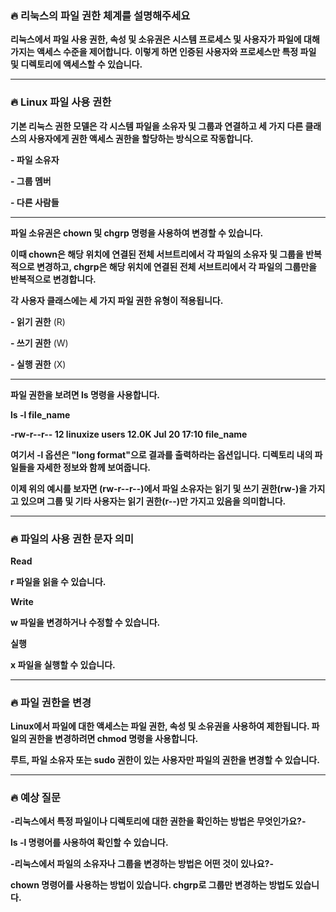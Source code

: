 ### **🔥 리눅스의 파일 권한 체계를 설명해주세요**

**리눅스에서 파일 사용 권한, 속성 및 소유권은 시스템 프로세스 및 사용자가 파일에 대해 가지는 액세스 수준을 제어합니다.**
**이렇게 하면 인증된 사용자와 프로세스만 특정 파일 및 디렉토리에 액세스할 수 있습니다.**

---

### **🔥 Linux 파일 사용 권한**

**기본 리눅스 권한 모델은 각 시스템 파일을 소유자 및 그룹과 연결하고 세 가지 다른 클래스의 사용자에게 권한 액세스 권한을 할당하는 방식으로 작동합니다.**

**- 파일 소유자**

**- 그룹 멤버**

**- 다른 사람들**

---

**파일 소유권은 chown 및 chgrp 명령을 사용하여 변경할 수 있습니다.**

**이때 chown은 해당 위치에 연결된 전체 서브트리에서 각 파일의 소유자 및 그룹을 반복적으로 변경하고, chgrp은 해당 위치에 연결된 전체 서브트리에서 각 파일의 그룹만을 반복적으로 변경합니다.**

**각 사용자 클래스에는 세 가지 파일 권한 유형이 적용됩니다.**

**- 읽기 권한** (R)

**- 쓰기 권한** (W)

**- 실행 권한** (X)

---

**파일 권한을 보려면 ls 명령을 사용합니다.**

**ls -l file_name**

**-rw-r--r-- 12 linuxize users 12.0K Jul 20 17:10 file_name**

**여기서 -l 옵션은 "long format"으로 결과를 출력하라는 옵션입니다. 디렉토리 내의 파일들을 자세한 정보와 함께 보여줍니다.**

**이제 위의 예시를 보자면 (rw-r--r--)에서 파일 소유자는 읽기 및 쓰기 권한(rw-)을 가지고 있으며 그룹 및 기타 사용자는 읽기 권한(r--)만 가지고 있음을 의미합니다.**

---

### **🔥 파일의 사용 권한 문자 의미**

**Read**

**r 파일을 읽을 수 있습니다.**

**Write**

**w 파일을 변경하거나 수정할 수 있습니다.**

**실행**

**x 파일을 실행할 수 있습니다.**

---

### **🔥 파일 권한을 변경**

**Linux에서 파일에 대한 액세스는 파일 권한, 속성 및 소유권을 사용하여 제한됩니다. 파일의 권한을 변경하려면 chmod 명령을 사용합니다.**

**루트, 파일 소유자 또는 sudo 권한이 있는 사용자만 파일의 권한을 변경할 수 있습니다.**

---

### **🔥 예상 질문**

**-리눅스에서 특정 파일이나 디렉토리에 대한 권한을 확인하는 방법은 무엇인가요?-**

**ls -l 명령어를 사용하여 확인할 수 있습니다.**

**-리눅스에서 파일의 소유자나 그룹을 변경하는 방법은 어떤 것이 있나요?-**

**chown 명령어를 사용하는 방법이 있습니다. chgrp로 그룹만 변경하는 방법도 있습니다.**
